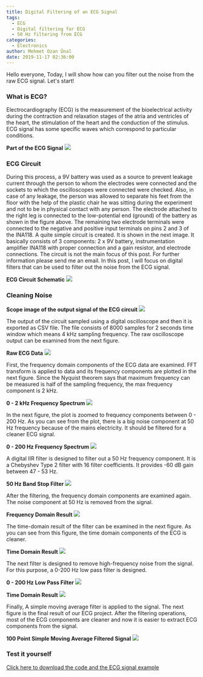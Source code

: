 ```yaml
---
title: Digital Filtering of an ECG Signal
tags:
  - ECG
  - Digital filtering for ECG
  - 50 Hz filtering from ECG
categories:
  - Electronics
author: Mehmet Ozan Ünal
date: 2019-11-17 02:36:00
---
```


Hello everyone, Today, I will show how can you filter out the noise from the raw
ECG signal. Let's start!

### What is ECG?

Electrocardiography (ECG) is the measurement of the bioelectrical activity
during the contraction and relaxation stages of the atria and ventricles of the
heart, the stimulation of the heart and the conduction of the stimulus. ECG
signal has some specific waves which correspond to particular conditions.

**Part of the ECG Signal** ![](ekg15.jpg)

### ECG Circuit

During this process, a 9V battery was used as a source to prevent leakage
current through the person to whom the electrodes were connected and the sockets
to which the oscilloscopes were connected were checked. Also, in case of any
leakage, the person was allowed to separate his feet from the floor with the
help of the plastic chair he was sitting during the experiment and not to be in
physical contact with any person. The electrode attached to the right leg is
connected to the low-potential end (ground) of the battery as shown in the
figure above. The remaining two electrode terminals were connected to the
negative and positive input terminals on pins 2 and 3 of the INA118. A quite
simple circuit is created. It is shown in the next image. It basically consists
of 3 components: 2 x 9V battery, instrumentation amplifier INA118 with proper
connection and a gain resistor, and electrode connections. The circuit is not
the main focus of this post. For further information please send me an email. In
this post, I will focus on digital filters that can be used to filter out the
noise from the ECG signal.

**ECG Circuit Schematic** ![](ekgcircuit.png)

### Cleaning Noise

**Scope image of the output signal of the ECG circuit** ![](ekg14.jpg)

The output of the circuit sampled using a digital oscilloscope and then it is
exported as CSV file. The file consists of 8000 samples for 2 seconds time
window which means 4 kHz sampling frequency. The raw oscilloscope output can be
examined from the next figure.

**Raw ECG Data** ![](ekg20.png)

First, the frequency domain components of the ECG data are examined. FFT
transform is applied to data and its frequency components are plotted in the
next figure. Since the Nyquist theorem says that maximum frequency can be
measured is half of the sampling frequency, the max frequency component is 2
kHz.

**0 - 2 kHz Frequency Spectrum** ![](ekg4.png)

In the next figure, the plot is zoomed to frequency components between 0 - 200
Hz. As you can see from the plot, there is a big noise component at 50 Hz
frequency because of the mains electricity. It should be filtered for a cleaner
ECG signal.

**0 - 200 Hz Frequency Spectrum** ![](ekg6.png)

A digital IIR filter is designed to filter out a 50 Hz frequency component. It
is a Chebyshev Type 2 filter with 16 filter coefficients. It provides -60 dB
gain between 47 - 53 Hz.

**50 Hz Band Stop Filter** ![](ekg3.png)

After the filtering, the frequency domain components are examined again. The
noise component at 50 Hz is removed from the signal.

**Frequency Domain Result** ![](ekg16.png)

The time-domain result of the filter can be examined in the next figure. As you
can see from this figure, the time domain components of the ECG is cleaner.

**Time Domain Result** ![](ekg11.png)

The next filter is designed to remove high-frequency noise from the signal. For
this purpose, a 0-200 Hz low pass filter is designed.

**0 - 200 Hz Low Pass Filter** ![](ekg7.png)

**Time Domain Result** ![](ekg8.png)

Finally, A simple moving average filter is applied to the signal. The next
figure is the final result of our ECG project. After the filtering operations,
most of the ECG components are cleaner and now it is easier to extract ECG
components from the signal.

**100 Point Simple Moving Average Filtered Signal** ![](ekg12.png)

### Test it yourself

[Click here to download the code and the ECG signal example](https://github.com/mozanunal/digital-filtering-of-ecg-signal)

